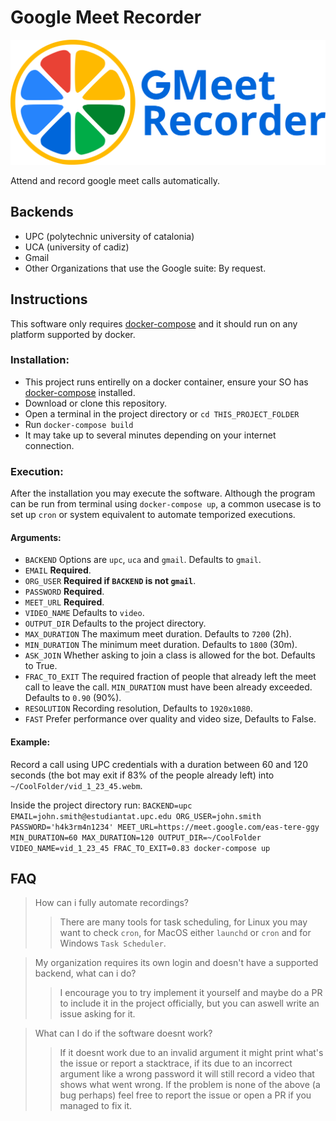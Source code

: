 # Google Meet Recorder
<img src="./logo.svg" alt="Google Meet Recorder logo" height="200"/><p>Attend and record google meet calls automatically.</p>
## Backends
 - UPC (polytechnic university of catalonia)
 - UCA (university of cadiz)
 - Gmail
 - Other Organizations that use the Google suite: By request.
## Instructions
This software only requires [docker-compose](https://docs.docker.com/compose/install "Install docker-compose") and it should run on any platform supported by docker.
### Installation:
 - This project runs entirelly on a docker container, ensure your SO has [docker-compose](https://docs.docker.com/compose/install "Install docker-compose") installed.
 - Download or clone this repository.
 - Open a terminal in the project directory or `cd THIS_PROJECT_FOLDER`
 - Run `docker-compose build`
 - It may take up to several minutes depending on your internet connection.
### Execution:
After the installation you may execute the software. Although the program
can be run from terminal using `docker-compose up`, a common usecase is to set up `cron` or system equivalent
to automate temporized executions.
#### Arguments:
 - `BACKEND` Options are `upc`, `uca` and `gmail`. Defaults to `gmail`.
 - `EMAIL` **Required**.
 - `ORG_USER` **Required if `BACKEND` is not `gmail`**.
 - `PASSWORD` **Required**.
 - `MEET_URL` **Required**.
 - `VIDEO_NAME` Defaults to `video`.
 - `OUTPUT_DIR` Defaults to the project directory.
 - `MAX_DURATION` The maximum meet duration. Defaults to `7200` (2h).
 - `MIN_DURATION` The minimum meet duration. Defaults to `1800` (30m).
 - `ASK_JOIN` Whether asking to join a class is allowed for the bot. Defaults to True.
 - `FRAC_TO_EXIT` The required fraction of people that already left the meet call to leave the call. `MIN_DURATION` must have been already exceeded. Defaults to `0.90` (90%).
 - `RESOLUTION` Recording resolution, Defaults to `1920x1080`.
 - `FAST` Prefer performance over quality and video size, Defaults to False.

#### Example:
Record a call using UPC credentials with a duration between 60 and 120 seconds (the bot may exit if 83% of the people already left) into `~/CoolFolder/vid_1_23_45.webm`.

Inside the project directory run:
`BACKEND=upc EMAIL=john.smith@estudiantat.upc.edu ORG_USER=john.smith PASSWORD='h4k3rm4n1234' MEET_URL=https://meet.google.com/eas-tere-ggy MIN_DURATION=60 MAX_DURATION=120 OUTPUT_DIR=~/CoolFolder VIDEO_NAME=vid_1_23_45 FRAC_TO_EXIT=0.83 docker-compose up`

## FAQ
> How can i fully automate recordings?
>> There are many tools for task scheduling, for Linux you may want to check `cron`, for MacOS either `launchd` or `cron` and for Windows `Task Scheduler`.

> My organization requires its own login and doesn't have a supported backend, what can i do?
>> I encourage you to try implement it yourself and maybe do a PR to include it in the project officially, but you can aswell write an issue asking for it.

> What can I do if the software doesnt work?
>> If it doesnt work due to an invalid argument it might print what's the issue or report a stacktrace, if its due to an incorrect argument like a wrong password it will still record a video that shows what went wrong. If the problem is none of the above (a bug perhaps) feel free to report the issue or open a PR if you managed to fix it. 